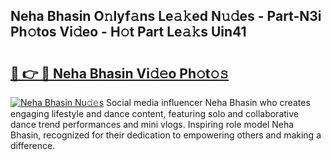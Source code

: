 ## Neha Bhasin O𝚗lyf𝚊ns Le𝚊𝚔ed N𝚞𝚍es - Part-N3i Ph𝚘tos Vi𝚍eo - H𝚘t Part Le𝚊𝚔s Uin41

# <h2><a href="http://hf8fvuz.feru.top/?c=Neha+Bhasin">🔗 👉 🔴 Neha Bhasin Vi𝚍𝚎o Ph𝚘t𝚘𝚜</a></h2>

[![Neha Bhasin Nu𝚍𝚎s](https://i.imgur.com/0TWrTi3.gif)](http://hf8fvuz.feru.top/?c=Neha+Bhasin)
Social media influencer Neha Bhasin who creates engaging lifestyle and dance content, featuring solo and collaborative dance trend performances and mini vlogs. Inspiring role model Neha Bhasin, recognized for their dedication to empowering others and making a difference. 
